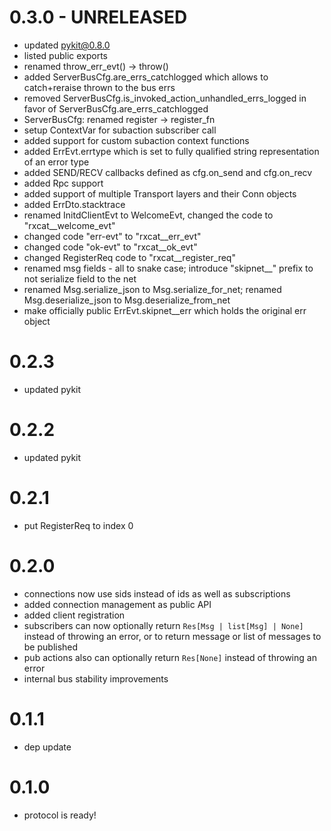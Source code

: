 # 0.3.0 - UNRELEASED

- updated pykit@0.8.0
- listed public exports
- renamed throw_err_evt() -> throw()
- added ServerBusCfg.are_errs_catchlogged which allows to catch+reraise thrown to the bus errs
- removed ServerBusCfg.is_invoked_action_unhandled_errs_logged in favor of ServerBusCfg.are_errs_catchlogged
- ServerBusCfg: renamed register -> register_fn
- setup ContextVar for subaction subscriber call
- added support for custom subaction context functions
- added ErrEvt.errtype which is set to fully qualified string representation of an error type
- added SEND/RECV callbacks defined as cfg.on_send and cfg.on_recv
- added Rpc support
- added support of multiple Transport layers and their Conn objects
- added ErrDto.stacktrace
- renamed InitdClientEvt to WelcomeEvt, changed the code to "rxcat__welcome_evt"
- changed code "err-evt" to "rxcat__err_evt"
- changed code "ok-evt" to "rxcat__ok_evt"
- changed RegisterReq code to "rxcat__register_req"
- renamed msg fields - all to snake case; introduce "skipnet__" prefix to not serialize field to the net
- renamed Msg.serialize_json to Msg.serialize_for_net; renamed Msg.deserialize_json to Msg.deserialize_from_net
- make officially public ErrEvt.skipnet__err which holds the original err object

# 0.2.3

- updated pykit

# 0.2.2

- updated pykit

# 0.2.1

- put RegisterReq to index 0

# 0.2.0

- connections now use sids instead of ids as well as subscriptions
- added connection management as public API
- added client registration
- subscribers can now optionally return `Res[Msg | list[Msg] | None]`
  instead of throwing an error, or to return message or list of messages to
  be published
- pub actions also can optionally return `Res[None]` instead of throwing an
  error
- internal bus stability improvements

# 0.1.1

- dep update

# 0.1.0

- protocol is ready!
